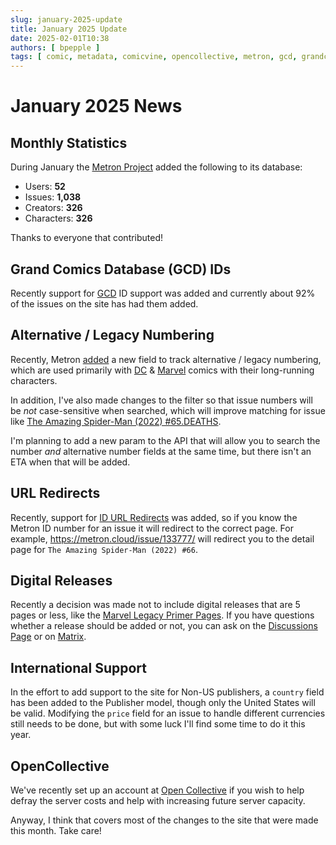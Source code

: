 ```yaml
---
slug: january-2025-update
title: January 2025 Update
date: 2025-02-01T10:38
authors: [ bpepple ]
tags: [ comic, metadata, comicvine, opencollective, metron, gcd, grandcomicsdatabase ]
---
```


# January 2025 News

## Monthly Statistics

During January the [Metron Project](https://metron.cloud/) added the following to its database:

- Users: **52**
- Issues: **1,038**
- Creators: **326**
- Characters: **326**

Thanks to everyone that contributed!

## Grand Comics Database (GCD) IDs

Recently support for [GCD](https://www.comics.org/) ID support was added and currently about 92% of the issues on the
site has had them added.

## Alternative / Legacy Numbering

Recently, Metron [added](https://github.com/Metron-Project/metron/pull/330) a new field to track alternative / legacy
numbering, which are used primarily with [DC](https://www.dc.com/comics) & [Marvel](https://www.marvel.com/comics)
comics with their long-running characters.

In addition, I've also made changes to the filter so that issue numbers will be *not* case-sensitive when searched,
which will improve matching for issue
like [The Amazing Spider-Man (2022) #65.DEATHS](https://metron.cloud/issue/the-amazing-spider-man-2022-65deaths/).

I'm planning to add a new param to the API that will allow you to search the number *and* alternative number fields at
the same time, but there isn't an ETA when that will be added.

## URL Redirects

Recently, support for [ID URL Redirects](https://github.com/Metron-Project/metron/pull/321) was added, so if you know
the Metron ID number for an issue it will redirect to the correct page. For example, https://metron.cloud/issue/133777/
will redirect you to the detail page for `The Amazing Spider-Man (2022) #66`.

## Digital Releases

Recently a decision was made not to include digital releases that are 5 pages or less, like
the [Marvel Legacy Primer Pages](https://comicvine.gamespot.com/search/?header=1&i=volume&q=legacy%20primer%20page). If
you have questions whether a release should be added or not, you can ask on
the [Discussions Page](https://github.com/Metron-Project/metron/discussions) or
on [Matrix](https://matrix.to/#/#metron-general:matrix.org).

## International Support

In the effort to add support to the site for Non-US publishers, a `country` field has been added to the
Publisher model, though only the United States will be valid. Modifying the `price` field for an issue to handle
different currencies still needs to be done, but with some luck I'll find some time to do it this year.

## OpenCollective

We've recently set up an account at [Open Collective](https://opencollective.com/) if you wish to help defray the server
costs and help with increasing future server capacity.

Anyway, I think that covers most of the changes to the site that were made this month. Take care!